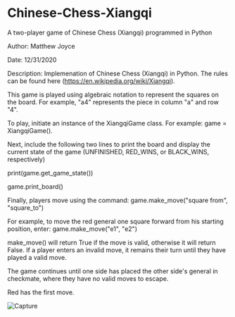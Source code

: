 # Chinese-Chess-Xiangqi
A two-player game of Chinese Chess (Xiangqi) programmed in Python

Author: Matthew Joyce

Date: 12/31/2020

Description: Implemenation of Chinese Chess (Xiangqi) in Python. The rules can be found here (https://en.wikipedia.org/wiki/Xiangqi).

This game is played using algebraic notation to represent the squares on the board. For example, "a4" represents the piece in column "a" and row "4".

To play, initiate an instance of the XiangqiGame class. For example: game = XiangqiGame().

Next, include the following two lines to print the board and display the current state of the game (UNFINISHED, RED_WINS, or BLACK_WINS, respectively)

print(game.get_game_state())

game.print_board()

Finally, players move using the command: game.make_move("square from", "square_to")

For example, to move the red general one square forward from his starting position, enter: game.make_move("e1", "e2")

make_move() will return True if the move is valid, otherwise it will return False. If a player enters an invalid move, it remains their turn until they have played a valid move.

The game continues until one side has placed the other side's general in checkmate, where they have no valid moves to escape.

Red has the first move.

![Capture](https://user-images.githubusercontent.com/55785709/103416240-167e2a00-4b86-11eb-8588-cfc390572a2c.PNG)
